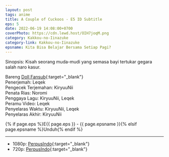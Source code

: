 ```yaml
---
layout: post
tags: anime
title: A Couple of Cuckoos - E5 ID Subtitle
eps: 5
date: 2022-06-19 14:08:00+0700
coverPhoto: https://cdn.lewd.host/OIH7joqM.png
category: Kakkou-no-Iinazuke
category-link: Kakkou-no-Iinazuke
epsname: Kita Bisa Belajar Bersama Setiap Pagi?
---
```


Sinopsis: Kisah seorang muda-mudi yang semasa bayi tertukar gegara salah naro kasur.

Bareng [Doll Fansub](https://www.perpusindo.info/user/Leqek){:target="_blank"}<br>
Penerjemah: Leqek<br>
Pengecek Terjemahan: KiryuuNii<br>
Penata Rias: Noromi<br>
Penggaya Lagu: KiryuuNii, Leqek<br>
Peramu Video: Leqek<br>
Penyelaras Waktu: KiryuuNii, Leqek<br>
Penyelaras Akhir: KiryuuNii<br>

{% if page.eps %}E{{ page.eps }} - {{ page.epsname }}{% elsif page.epsname %}Unduh{% endif %}

---
- 1080p: [PerpusIndo](https://www.perpusindo.info/berkas/qkejqaIJ){:target="_blank"}<br>
- 720p: [PerpusIndo](https://www.perpusindo.info/berkas/KyOcuEbs){:target="_blank"}
